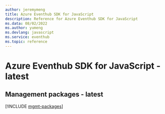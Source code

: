 ```yaml
---
author: jeremymeng
title: Azure Eventhub SDK for JavaScript
description: Reference for Azure Eventhub SDK for JavaScript
ms.data: 08/02/2022
ms.author: yumeng
ms.devlang: javascript
ms.service: eventhub
ms.topic: reference
---
```

# Azure Eventhub SDK for JavaScript - latest

## Management packages - latest
[!INCLUDE [mgmt-packages](eventhub-mgmt-index.md)]